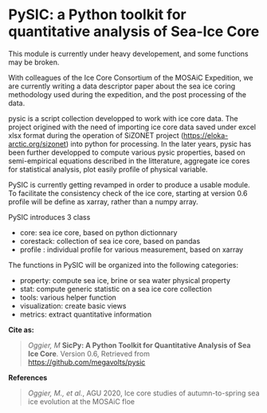 PySIC: a Python toolkit for quantitative analysis of Sea-Ice Core
==========

This module is currently under heavy developement, and some functions may be broken.

With colleagues of the Ice Core Consortium of the MOSAiC Expedition, we are currently writing a data descriptor paper about the sea ice coring methodology used during the expedition, and the post processing of the data.

pysic is a script collection developped to work with ice core data. The project origined with the need of importing ice core data saved under excel xlsx format during the operation of SiZONET project (https://eloka-arctic.org/sizonet) into python for processing. In the later years, pysic has been further developped to compute various pysic properties, based on semi-empirical equations described in the litterature, aggregate ice cores for statistical analysis, plot easily profile of physical variable.

PySIC is currently getting revamped in order to produce a usable module. To facilitate the consistency check of the ice core, starting at version 0.6 profile will be define as xarray, rather than a numpy array.
 
PySIC introduces 3 class
* core: sea ice core, based on python dictionnary
* corestack: collection of sea ice core, based on pandas
* profile : individual profile for various measurement, based on xarray

The functions in PySIC will be organized into the following categories:
* property: compute sea ice, brine or sea water physical property
* stat: compute generic statistic on a sea ice core collection
* tools: various helper function
* visualization: create basic views
* metrics: extract quantitative information

**Cite as:**
> *Oggier, M* **SicPy: A Python Toolkit for Quantitative Analysis of Sea Ice Core**. Version 0.6, Retrieved from https://github.com/megavolts/pysic

**References**
> *Oggier, M., et al.*, AGU 2020, Ice core studies of autumn-to-spring sea ice evolution at the MOSAiC floe 
